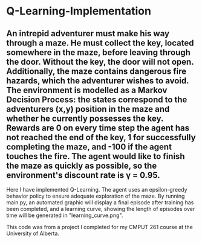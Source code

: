 # Q-Learning-Implementation
An intrepid adventurer must make his way through a maze. He must collect the key, located somewhere in the maze, before leaving through the door.
Without the key, the door will not open. Additionally, the maze contains dangerous fire hazards, which the adventurer wishes to avoid.
The environment is modelled as a Markov Decision Process: the states correspond to the adventurers (x,y) position in the maze and whether he currently possesses the key.
Rewards are 0 on every time step the agent has not reached the end of the key, 1 for successfully completing the maze, and -100 if the agent touches the fire.
The agent would like to finish the maze as quickly as possible, so the environment's discount rate is γ = 0.95.
---
Here I have implemented Q-Learning. The agent uses an epsilon-greedy behavior policy to ensure adequate exploration of the maze. 
By running main.py, an automated graphic will display a final episode after training has been completed, and a learning curve, showing the length of episodes over time will be generated in "learning_curve.png".

This code was from a project I completed for my CMPUT 261 course at the University of Alberta.
